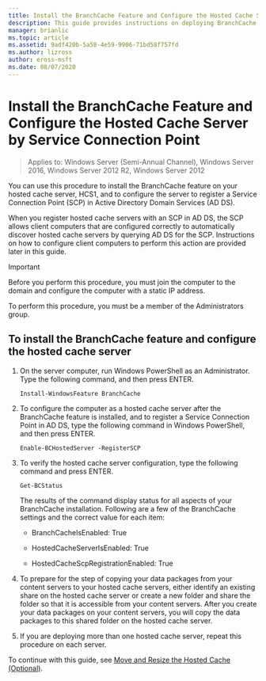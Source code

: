 ```yaml
---
title: Install the BranchCache Feature and Configure the Hosted Cache Server by Service Connection Point
description: This guide provides instructions on deploying BranchCache in hosted cache mode on computers running Windows Server 2016 and Windows 10
manager: brianlic
ms.topic: article
ms.assetid: 9adf420b-5a58-4e59-9906-71bd58f757fd
ms.author: lizross
author: eross-msft
ms.date: 08/07/2020
---
```


# Install the BranchCache Feature and Configure the Hosted Cache Server by Service Connection Point

>Applies to: Windows Server (Semi-Annual Channel), Windows Server 2016, Windows Server 2012 R2, Windows Server 2012

You can use this procedure to install the BranchCache feature on your hosted cache server, HCS1, and to configure the server to register a Service Connection Point \(SCP\) in Active Directory Domain Services \(AD DS\).

When you register hosted cache servers with an SCP in AD DS, the SCP allows client computers that are configured correctly to automatically discover hosted cache servers by querying AD DS for the SCP. Instructions on how to configure client computers to perform this action are provided later in this guide.

>[!IMPORTANT]
>Before you perform this procedure, you must join the computer to the domain and configure the computer with a static IP address.

To perform this procedure, you must be a member of the Administrators group.

## To install the BranchCache feature and configure the hosted cache server

1. On the server computer, run Windows PowerShell as an Administrator. Type the following command, and then press ENTER.

    ```
    Install-WindowsFeature BranchCache
    ```

2.  To configure the computer as a hosted cache server after the BranchCache feature is installed, and to register a Service Connection Point in AD DS, type the following command in Windows PowerShell, and then press ENTER.

    ```
    Enable-BCHostedServer -RegisterSCP
    ```

3. To verify the hosted cache server configuration, type the following command and press ENTER.

    ```
    Get-BCStatus
    ```

    The results of the command display status for all aspects of your BranchCache installation. Following are a few of the BranchCache settings and the correct value for each item:

    -   BranchCacheIsEnabled: True

    -   HostedCacheServerIsEnabled: True

    -   HostedCacheScpRegistrationEnabled: True

4. To prepare for the step of copying your data packages from your content servers to your hosted cache servers, either identify an existing share on the hosted cache server or create a new folder and share the folder so that it is accessible from your content servers. After you create your data packages on your content servers, you will copy the data packages to this shared folder on the hosted cache server.

5. If you are deploying more than one hosted cache server, repeat this procedure on each server.

To continue with this guide, see [Move and Resize the Hosted Cache &#40;Optional&#41;](6-Bc-Move-Resize-Cache.md).
